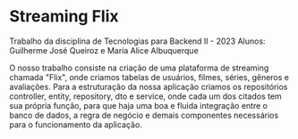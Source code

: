 # Streaming Flix
Trabalho da disciplina de Tecnologias para Backend II - 2023
Alunos: Guilherme José Queiroz e Maria Alice Albuquerque

O nosso trabalho consiste na criação de uma plataforma de streaming chamada "Flix", onde criamos tabelas de usuários, filmes, séries, gêneros e avaliações. 
Para a estruturação da nossa aplicação criamos os repositórios controller, entity, repository, dto e service, onde cada um dos citados tem sua própria função,
 para que haja uma boa e fluida integração entre o banco de dados, a regra de negócio e demais componentes necessários para o funcionamento da aplicação.
